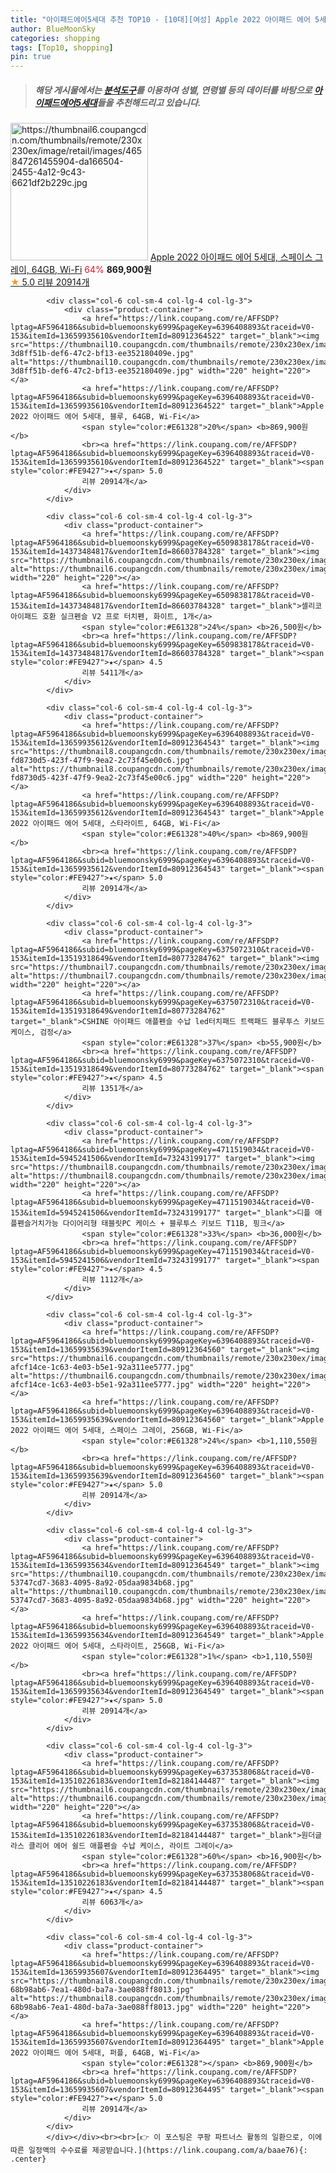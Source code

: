 ```yaml
---
title: "아이패드에어5세대 추천 TOP10 - [10대][여성] Apple 2022 아이패드 에어 5세대, 스페이스 그레이, 64GB, Wi-Fi"
author: BlueMoonSky
categories: shopping
tags: [Top10, shopping]
pin: true
---
```


> ##### 해당 게시물에서는 [**분석도구**](https://itemscout.io/)를 이용하여 **성별**, **연령별** 등의 데이터를 바탕으로 [**아이패드에어5세대**](https://link.coupang.com/a/baae76)들을 추천해드리고 있습니다.
<div class="container"><div class="row">
            <div class="col-6 col-sm-4 col-lg-4 col-lg-3">
                <div class="product-container">
                    <a href="https://link.coupang.com/re/AFFSDP?lptag=AF5964186&subid=bluemoonsky6999&pageKey=6396408893&traceid=V0-153&itemId=13659935609&vendorItemId=80912364508" target="_blank"><img src="https://thumbnail6.coupangcdn.com/thumbnails/remote/230x230ex/image/retail/images/465847261455904-da166504-2455-4a12-9c43-6621df2b229c.jpg" alt="https://thumbnail6.coupangcdn.com/thumbnails/remote/230x230ex/image/retail/images/465847261455904-da166504-2455-4a12-9c43-6621df2b229c.jpg" width="220" height="220"></a>
                    <a href="https://link.coupang.com/re/AFFSDP?lptag=AF5964186&subid=bluemoonsky6999&pageKey=6396408893&traceid=V0-153&itemId=13659935609&vendorItemId=80912364508" target="_blank">Apple 2022 아이패드 에어 5세대, 스페이스 그레이, 64GB, Wi-Fi</a>
                    <span style="color:#E61328">64%</span> <b>869,900원</b>
                    <br><a href="https://link.coupang.com/re/AFFSDP?lptag=AF5964186&subid=bluemoonsky6999&pageKey=6396408893&traceid=V0-153&itemId=13659935609&vendorItemId=80912364508" target="_blank"><span style="color:#FE9427">★</span> 5.0
                    리뷰 20914개</a>
                </div>
            </div>
            
            <div class="col-6 col-sm-4 col-lg-4 col-lg-3">
                <div class="product-container">
                    <a href="https://link.coupang.com/re/AFFSDP?lptag=AF5964186&subid=bluemoonsky6999&pageKey=6396408893&traceid=V0-153&itemId=13659935610&vendorItemId=80912364522" target="_blank"><img src="https://thumbnail10.coupangcdn.com/thumbnails/remote/230x230ex/image/retail/images/465561928943252-3d8ff51b-def6-47c2-bf13-ee352180409e.jpg" alt="https://thumbnail10.coupangcdn.com/thumbnails/remote/230x230ex/image/retail/images/465561928943252-3d8ff51b-def6-47c2-bf13-ee352180409e.jpg" width="220" height="220"></a>
                    <a href="https://link.coupang.com/re/AFFSDP?lptag=AF5964186&subid=bluemoonsky6999&pageKey=6396408893&traceid=V0-153&itemId=13659935610&vendorItemId=80912364522" target="_blank">Apple 2022 아이패드 에어 5세대, 블루, 64GB, Wi-Fi</a>
                    <span style="color:#E61328">20%</span> <b>869,900원</b>
                    <br><a href="https://link.coupang.com/re/AFFSDP?lptag=AF5964186&subid=bluemoonsky6999&pageKey=6396408893&traceid=V0-153&itemId=13659935610&vendorItemId=80912364522" target="_blank"><span style="color:#FE9427">★</span> 5.0
                    리뷰 20914개</a>
                </div>
            </div>
            
            <div class="col-6 col-sm-4 col-lg-4 col-lg-3">
                <div class="product-container">
                    <a href="https://link.coupang.com/re/AFFSDP?lptag=AF5964186&subid=bluemoonsky6999&pageKey=6509838178&traceid=V0-153&itemId=14373484817&vendorItemId=86603784328" target="_blank"><img src="https://thumbnail6.coupangcdn.com/thumbnails/remote/230x230ex/image/vendor_inventory/0b52/0345de65b07ec1b435db0177d8eda87e53d112dacedfd8c99db0d9b0814a.jpg" alt="https://thumbnail6.coupangcdn.com/thumbnails/remote/230x230ex/image/vendor_inventory/0b52/0345de65b07ec1b435db0177d8eda87e53d112dacedfd8c99db0d9b0814a.jpg" width="220" height="220"></a>
                    <a href="https://link.coupang.com/re/AFFSDP?lptag=AF5964186&subid=bluemoonsky6999&pageKey=6509838178&traceid=V0-153&itemId=14373484817&vendorItemId=86603784328" target="_blank">셀리코 아이패드 호환 실크펜슬 V2 프로 터치펜, 화이트, 1개</a>
                    <span style="color:#E61328">24%</span> <b>26,500원</b>
                    <br><a href="https://link.coupang.com/re/AFFSDP?lptag=AF5964186&subid=bluemoonsky6999&pageKey=6509838178&traceid=V0-153&itemId=14373484817&vendorItemId=86603784328" target="_blank"><span style="color:#FE9427">★</span> 4.5
                    리뷰 5411개</a>
                </div>
            </div>
            
            <div class="col-6 col-sm-4 col-lg-4 col-lg-3">
                <div class="product-container">
                    <a href="https://link.coupang.com/re/AFFSDP?lptag=AF5964186&subid=bluemoonsky6999&pageKey=6396408893&traceid=V0-153&itemId=13659935612&vendorItemId=80912364543" target="_blank"><img src="https://thumbnail8.coupangcdn.com/thumbnails/remote/230x230ex/image/retail/images/463533636729310-fd8730d5-423f-47f9-9ea2-2c73f45e00c6.jpg" alt="https://thumbnail8.coupangcdn.com/thumbnails/remote/230x230ex/image/retail/images/463533636729310-fd8730d5-423f-47f9-9ea2-2c73f45e00c6.jpg" width="220" height="220"></a>
                    <a href="https://link.coupang.com/re/AFFSDP?lptag=AF5964186&subid=bluemoonsky6999&pageKey=6396408893&traceid=V0-153&itemId=13659935612&vendorItemId=80912364543" target="_blank">Apple 2022 아이패드 에어 5세대, 스타라이트, 64GB, Wi-Fi</a>
                    <span style="color:#E61328">40%</span> <b>869,900원</b>
                    <br><a href="https://link.coupang.com/re/AFFSDP?lptag=AF5964186&subid=bluemoonsky6999&pageKey=6396408893&traceid=V0-153&itemId=13659935612&vendorItemId=80912364543" target="_blank"><span style="color:#FE9427">★</span> 5.0
                    리뷰 20914개</a>
                </div>
            </div>
            
            <div class="col-6 col-sm-4 col-lg-4 col-lg-3">
                <div class="product-container">
                    <a href="https://link.coupang.com/re/AFFSDP?lptag=AF5964186&subid=bluemoonsky6999&pageKey=6375072310&traceid=V0-153&itemId=13519318649&vendorItemId=80773284762" target="_blank"><img src="https://thumbnail7.coupangcdn.com/thumbnails/remote/230x230ex/image/vendor_inventory/1bfc/ffef3fc7e0263ddff6066e24d4dd781f3cc2c54251a9080165e1435e4377.jpg" alt="https://thumbnail7.coupangcdn.com/thumbnails/remote/230x230ex/image/vendor_inventory/1bfc/ffef3fc7e0263ddff6066e24d4dd781f3cc2c54251a9080165e1435e4377.jpg" width="220" height="220"></a>
                    <a href="https://link.coupang.com/re/AFFSDP?lptag=AF5964186&subid=bluemoonsky6999&pageKey=6375072310&traceid=V0-153&itemId=13519318649&vendorItemId=80773284762" target="_blank">CSHINE 아이패드 애플펜슬 수납 led터치패드 트랙패드 블루투스 키보드 케이스, 검정</a>
                    <span style="color:#E61328">37%</span> <b>55,900원</b>
                    <br><a href="https://link.coupang.com/re/AFFSDP?lptag=AF5964186&subid=bluemoonsky6999&pageKey=6375072310&traceid=V0-153&itemId=13519318649&vendorItemId=80773284762" target="_blank"><span style="color:#FE9427">★</span> 4.5
                    리뷰 1351개</a>
                </div>
            </div>
            
            <div class="col-6 col-sm-4 col-lg-4 col-lg-3">
                <div class="product-container">
                    <a href="https://link.coupang.com/re/AFFSDP?lptag=AF5964186&subid=bluemoonsky6999&pageKey=4711519034&traceid=V0-153&itemId=5945241506&vendorItemId=73243199177" target="_blank"><img src="https://thumbnail8.coupangcdn.com/thumbnails/remote/230x230ex/image/rs_quotation_api/pq84xvzk/9d5d199002384c0ca12ca29beb8a15c1.jpg" alt="https://thumbnail8.coupangcdn.com/thumbnails/remote/230x230ex/image/rs_quotation_api/pq84xvzk/9d5d199002384c0ca12ca29beb8a15c1.jpg" width="220" height="220"></a>
                    <a href="https://link.coupang.com/re/AFFSDP?lptag=AF5964186&subid=bluemoonsky6999&pageKey=4711519034&traceid=V0-153&itemId=5945241506&vendorItemId=73243199177" target="_blank">디플 애플펜슬거치가능 다이어리형 태블릿PC 케이스 + 블루투스 키보드 T11B, 핑크</a>
                    <span style="color:#E61328">33%</span> <b>36,000원</b>
                    <br><a href="https://link.coupang.com/re/AFFSDP?lptag=AF5964186&subid=bluemoonsky6999&pageKey=4711519034&traceid=V0-153&itemId=5945241506&vendorItemId=73243199177" target="_blank"><span style="color:#FE9427">★</span> 4.5
                    리뷰 1112개</a>
                </div>
            </div>
            
            <div class="col-6 col-sm-4 col-lg-4 col-lg-3">
                <div class="product-container">
                    <a href="https://link.coupang.com/re/AFFSDP?lptag=AF5964186&subid=bluemoonsky6999&pageKey=6396408893&traceid=V0-153&itemId=13659935639&vendorItemId=80912364560" target="_blank"><img src="https://thumbnail6.coupangcdn.com/thumbnails/remote/230x230ex/image/retail/images/35475266373805-afcf14ce-1c63-4e03-b5e1-92a311ee5777.jpg" alt="https://thumbnail6.coupangcdn.com/thumbnails/remote/230x230ex/image/retail/images/35475266373805-afcf14ce-1c63-4e03-b5e1-92a311ee5777.jpg" width="220" height="220"></a>
                    <a href="https://link.coupang.com/re/AFFSDP?lptag=AF5964186&subid=bluemoonsky6999&pageKey=6396408893&traceid=V0-153&itemId=13659935639&vendorItemId=80912364560" target="_blank">Apple 2022 아이패드 에어 5세대, 스페이스 그레이, 256GB, Wi-Fi</a>
                    <span style="color:#E61328">24%</span> <b>1,110,550원</b>
                    <br><a href="https://link.coupang.com/re/AFFSDP?lptag=AF5964186&subid=bluemoonsky6999&pageKey=6396408893&traceid=V0-153&itemId=13659935639&vendorItemId=80912364560" target="_blank"><span style="color:#FE9427">★</span> 5.0
                    리뷰 20914개</a>
                </div>
            </div>
            
            <div class="col-6 col-sm-4 col-lg-4 col-lg-3">
                <div class="product-container">
                    <a href="https://link.coupang.com/re/AFFSDP?lptag=AF5964186&subid=bluemoonsky6999&pageKey=6396408893&traceid=V0-153&itemId=13659935634&vendorItemId=80912364549" target="_blank"><img src="https://thumbnail10.coupangcdn.com/thumbnails/remote/230x230ex/image/retail/images/465707463844675-53747cd7-3683-4095-8a92-05daa9834b68.jpg" alt="https://thumbnail10.coupangcdn.com/thumbnails/remote/230x230ex/image/retail/images/465707463844675-53747cd7-3683-4095-8a92-05daa9834b68.jpg" width="220" height="220"></a>
                    <a href="https://link.coupang.com/re/AFFSDP?lptag=AF5964186&subid=bluemoonsky6999&pageKey=6396408893&traceid=V0-153&itemId=13659935634&vendorItemId=80912364549" target="_blank">Apple 2022 아이패드 에어 5세대, 스타라이트, 256GB, Wi-Fi</a>
                    <span style="color:#E61328">1%</span> <b>1,110,550원</b>
                    <br><a href="https://link.coupang.com/re/AFFSDP?lptag=AF5964186&subid=bluemoonsky6999&pageKey=6396408893&traceid=V0-153&itemId=13659935634&vendorItemId=80912364549" target="_blank"><span style="color:#FE9427">★</span> 5.0
                    리뷰 20914개</a>
                </div>
            </div>
            
            <div class="col-6 col-sm-4 col-lg-4 col-lg-3">
                <div class="product-container">
                    <a href="https://link.coupang.com/re/AFFSDP?lptag=AF5964186&subid=bluemoonsky6999&pageKey=6373538068&traceid=V0-153&itemId=13510226183&vendorItemId=82184144487" target="_blank"><img src="https://thumbnail6.coupangcdn.com/thumbnails/remote/230x230ex/image/vendor_inventory/2200/a24b2285014adce56fcf5db0d83cc8f84af140c62564e961d72bc9a85b55.jpg" alt="https://thumbnail6.coupangcdn.com/thumbnails/remote/230x230ex/image/vendor_inventory/2200/a24b2285014adce56fcf5db0d83cc8f84af140c62564e961d72bc9a85b55.jpg" width="220" height="220"></a>
                    <a href="https://link.coupang.com/re/AFFSDP?lptag=AF5964186&subid=bluemoonsky6999&pageKey=6373538068&traceid=V0-153&itemId=13510226183&vendorItemId=82184144487" target="_blank">원더글라스 클리어 에어 쉴드 애플펜슬 수납 케이스, 라이트 그레이</a>
                    <span style="color:#E61328">60%</span> <b>16,900원</b>
                    <br><a href="https://link.coupang.com/re/AFFSDP?lptag=AF5964186&subid=bluemoonsky6999&pageKey=6373538068&traceid=V0-153&itemId=13510226183&vendorItemId=82184144487" target="_blank"><span style="color:#FE9427">★</span> 4.5
                    리뷰 6063개</a>
                </div>
            </div>
            
            <div class="col-6 col-sm-4 col-lg-4 col-lg-3">
                <div class="product-container">
                    <a href="https://link.coupang.com/re/AFFSDP?lptag=AF5964186&subid=bluemoonsky6999&pageKey=6396408893&traceid=V0-153&itemId=13659935607&vendorItemId=80912364495" target="_blank"><img src="https://thumbnail8.coupangcdn.com/thumbnails/remote/230x230ex/image/retail/images/35417431042508-68b98ab6-7ea1-480d-ba7a-3ae088ff8013.jpg" alt="https://thumbnail8.coupangcdn.com/thumbnails/remote/230x230ex/image/retail/images/35417431042508-68b98ab6-7ea1-480d-ba7a-3ae088ff8013.jpg" width="220" height="220"></a>
                    <a href="https://link.coupang.com/re/AFFSDP?lptag=AF5964186&subid=bluemoonsky6999&pageKey=6396408893&traceid=V0-153&itemId=13659935607&vendorItemId=80912364495" target="_blank">Apple 2022 아이패드 에어 5세대, 퍼플, 64GB, Wi-Fi</a>
                    <span style="color:#E61328"></span> <b>869,900원</b>
                    <br><a href="https://link.coupang.com/re/AFFSDP?lptag=AF5964186&subid=bluemoonsky6999&pageKey=6396408893&traceid=V0-153&itemId=13659935607&vendorItemId=80912364495" target="_blank"><span style="color:#FE9427">★</span> 5.0
                    리뷰 20914개</a>
                </div>
            </div>
            </div></div><br><br>[👉 이 포스팅은 쿠팡 파트너스 활동의 일환으로, 이에 따른 일정액의 수수료를 제공받습니다.](https://link.coupang.com/a/baae76){: .center}